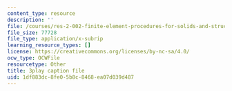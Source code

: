 ```yaml
---
content_type: resource
description: ''
file: /courses/res-2-002-finite-element-procedures-for-solids-and-structures-spring-2010/1df883dc8fe05b8c8468ea07d039d487_ejZtBwLUE3Y.vtt
file_size: 77728
file_type: application/x-subrip
learning_resource_types: []
license: https://creativecommons.org/licenses/by-nc-sa/4.0/
ocw_type: OCWFile
resourcetype: Other
title: 3play caption file
uid: 1df883dc-8fe0-5b8c-8468-ea07d039d487
---
```

